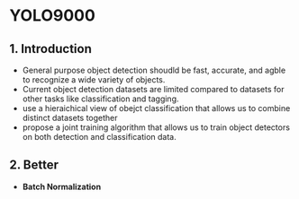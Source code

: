 # YOLO9000

## 1. Introduction
  * General purpose object detection shoudld be fast, accurate, and agble to recognize a wide variety of objects.
  * Current object detection datasets are limited compared to datasets for other tasks like classification and tagging.
  * use a hieraichical view of obejct classification that allows us to combine distinct datasets together
  * propose a joint training algorithm that allows us to train object detectors on both detection and classification data.
## 2. Better
  * __Batch Normalization__
